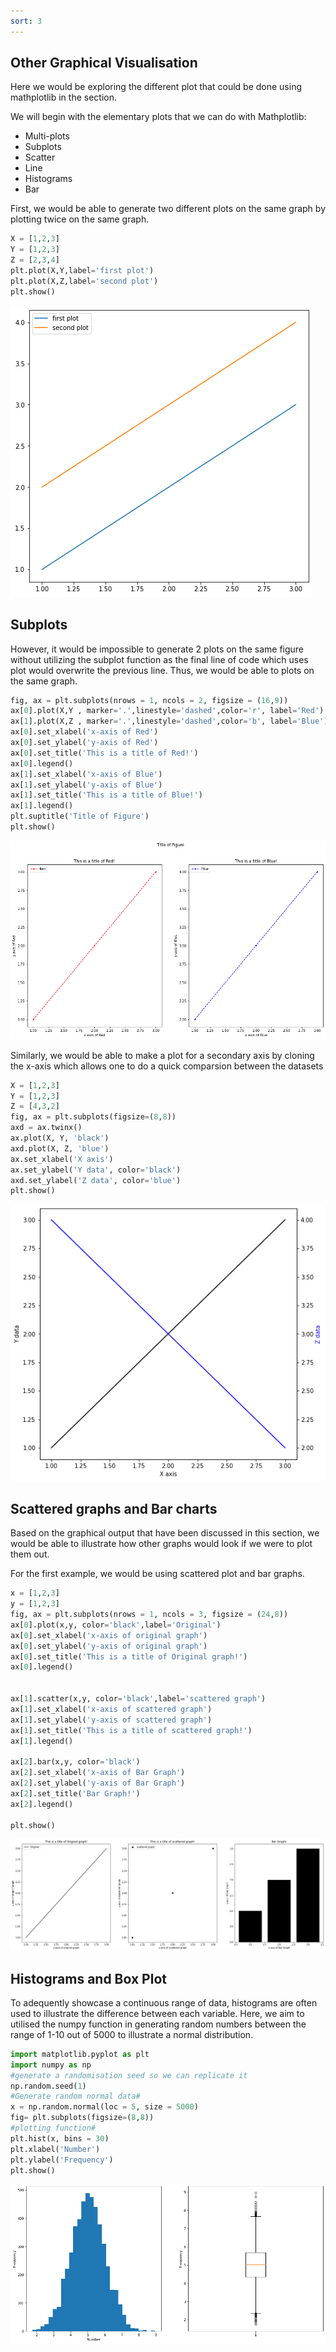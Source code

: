 ```yaml
---
sort: 3
---
```

## Other Graphical Visualisation

Here we would be exploring the different plot that could be done using mathplotlib in the section.

We will begin with the elementary plots that we can do with Mathplotlib:
* Multi-plots 
* Subplots
* Scatter
* Line
* Histograms
* Bar

First, we would be able to generate two different plots on the same graph by plotting twice on the same graph.


```python
X = [1,2,3]
Y = [1,2,3]
Z = [2,3,4]
plt.plot(X,Y,label='first plot')
plt.plot(X,Z,label='second plot')
plt.show()
```
![WorkshopImage 8](https://raw.githubusercontent.com/darren1998s/darren1998s.github.io/main/assets/images/tfi/basics%20plt/WorkshopImage8.png)

## Subplots

However, it would be impossible to generate 2 plots on the same figure without utilizing the subplot function as the final line of code which uses plot would overwrite the previous line. Thus, we would be able to plots on the same graph.


```python
fig, ax = plt.subplots(nrows = 1, ncols = 2, figsize = (16,9))
ax[0].plot(X,Y , marker='.',linestyle='dashed',color='r', label='Red')
ax[1].plot(X,Z , marker='.',linestyle='dashed',color='b', label='Blue')
ax[0].set_xlabel('x-axis of Red')
ax[0].set_ylabel('y-axis of Red')
ax[0].set_title('This is a title of Red!')
ax[0].legend()
ax[1].set_xlabel('x-axis of Blue')
ax[1].set_ylabel('y-axis of Blue')
ax[1].set_title('This is a title of Blue!')
ax[1].legend()
plt.suptitle('Title of Figure')
plt.show()
```
![WorkshopImage 9](https://raw.githubusercontent.com/darren1998s/darren1998s.github.io/main/assets/images/tfi/basics%20plt/WorkshopImage9.png)


Similarly, we would be able to make a plot for a secondary axis by cloning the x-axis which allows one to do a quick comparsion between the datasets
```python
X = [1,2,3]
Y = [1,2,3]
Z = [4,3,2]
fig, ax = plt.subplots(figsize=(8,8))
axd = ax.twinx()
ax.plot(X, Y, 'black')
axd.plot(X, Z, 'blue')
ax.set_xlabel('X axis')
ax.set_ylabel('Y data', color='black')
axd.set_ylabel('Z data', color='blue')
plt.show()
```
![WorkshopImage 10](https://raw.githubusercontent.com/darren1998s/darren1998s.github.io/main/assets/images/tfi/basics%20plt/WorkshopImage10.png)
## Scattered graphs and Bar charts

Based on the graphical output that have been discussed in this section, we would be able to illustrate how other graphs would look if we were to plot them out.

For the first example, we would be using scattered plot and bar graphs.
```python
x = [1,2,3]
y = [1,2,3]
fig, ax = plt.subplots(nrows = 1, ncols = 3, figsize = (24,8))
ax[0].plot(x,y, color='black',label='Original')
ax[0].set_xlabel('x-axis of original graph')
ax[0].set_ylabel('y-axis of original graph')
ax[0].set_title('This is a title of Original graph!')
ax[0].legend()


ax[1].scatter(x,y, color='black',label='scattered graph')
ax[1].set_xlabel('x-axis of scattered graph')
ax[1].set_ylabel('y-axis of scattered graph')
ax[1].set_title('This is a title of scattered graph!')
ax[1].legend()

ax[2].bar(x,y, color='black')
ax[2].set_xlabel('x-axis of Bar Graph')
ax[2].set_ylabel('y-axis of Bar Graph')
ax[2].set_title('Bar Graph!')
ax[2].legend()

plt.show()
```
![WorkshopImage 11](https://raw.githubusercontent.com/darren1998s/darren1998s.github.io/main/assets/images/tfi/basics%20plt/WorkshopImage11.png)

## Histograms and Box Plot
To adequently showcase a continuous range of data, histograms are often used to illustrate the difference between each variable. Here, we aim to utilised the numpy function in generating random numbers between the range of 1-10 out of 5000 to illustrate a normal distribution. 

```python
import matplotlib.pyplot as plt
import numpy as np
#generate a randomisation seed so we can replicate it 
np.random.seed(1)
#Generate random normal data#
x = np.random.normal(loc = 5, size = 5000)
fig= plt.subplots(figsize=(8,8))
#plotting function#
plt.hist(x, bins = 30)
plt.xlabel('Number')
plt.ylabel('Frequency')
plt.show()
```
![WorkshopImage 13](https://raw.githubusercontent.com/darren1998s/darren1998s.github.io/main/assets/images/tfi/basics%20plt/WorkshopImage13.png)
